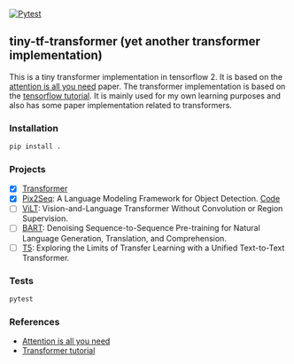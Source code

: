 [![Pytest](https://github.com/howaboutyu/tiny-tf-transformer/actions/workflows/pytest.yml/badge.svg)](https://github.com/howaboutyu/tiny-tf-transformer/actions/workflows/pytest.yml)

## tiny-tf-transformer (yet another transformer implementation)

This is a tiny transformer implementation in tensorflow 2. It is based on the [attention is all you need](https://arxiv.org/abs/1706.03762) paper. The transformer implementation is based on the [tensorflow tutorial](https://www.tensorflow.org/tutorials/text/transformer). It is mainly used for my own learning purposes and also has some paper implementation related to transformers.


### Installation

```bash
pip install .
```

### Projects

- [x] [Transformer](https://arxiv.org/abs/1706.03762)
- [x] [Pix2Seq](https://arxiv.org/abs/2109.10852): A Language Modeling Framework for Object Detection. [Code](examples/pix2seq)
- [ ] [ViLT](https://arxiv.org/abs/2102.03334): Vision-and-Language Transformer Without Convolution or Region Supervision. 
- [ ] [BART](https://arxiv.org/abs/1910.13461): Denoising Sequence-to-Sequence Pre-training for Natural Language Generation, Translation, and Comprehension.
- [ ] [T5](https://arxiv.org/abs/1910.10683): Exploring the Limits of Transfer Learning with a Unified Text-to-Text Transformer.

### Tests

```bash
pytest
```

### References

- [Attention is all you need](https://arxiv.org/abs/1706.03762)
- [Transformer tutorial](https://www.tensorflow.org/tutorials/text/transformer)
